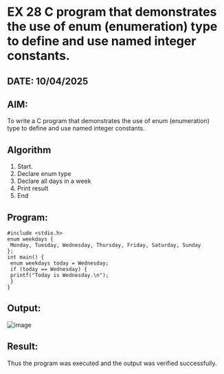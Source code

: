 # EX 28 C program that demonstrates the use of enum (enumeration) type to define and use named integer constants.
## DATE:  10/04/2025 
## AIM:
To write a C program that demonstrates the use of enum (enumeration) type to define and use named integer constants.

## Algorithm
1. Start.
2. Declare enum type
3. Declare all days in a week
4. Print result
5. End 

## Program:
```
#include <stdio.h>
enum weekdays {
 Monday, Tuesday, Wednesday, Thursday, Friday, Saturday, Sunday
};
int main() {
 enum weekdays today = Wednesday;
 if (today == Wednesday) {
 printf("Today is Wednesday.\n");
 }
}
```

## Output:
![image](https://github.com/user-attachments/assets/bfe0b197-65b1-493e-80da-2aed386179f4)



## Result:
Thus the program was executed and the output was verified successfully.
